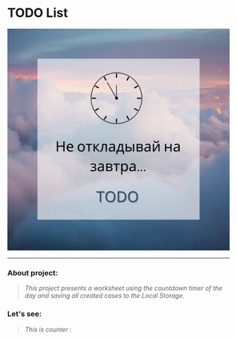 # TODO List
![IMG](https://github.com/ProkofyevM/todoJs/blob/main/assets/TODO.png)

-------
### About project:

> *This project presents a worksheet using the countdown timer of the day and saving all created cases to the Local Storage.*

### Let's see:

> *This is counter* :
